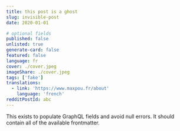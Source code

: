 ```yaml
---
title: this post is a ghost
slug: invisible-post
date: 2020-01-01

# optional fields
published: false
unlisted: true
generate-card: false
featured: false
language: fr
cover: ./cover.jpeg
imageShare: ./cover.jpeg
tags: ['fake']
translations:
  - link: 'https://www.maxpou.fr/about'
    language: 'french'
redditPostId: abc
---
```


This exists to populate GraphQL fields and avoid null errors. It should contain all of the available
frontmatter.
